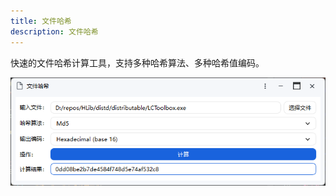 ```yaml
---
title: 文件哈希
description: 文件哈希
---
```


快速的文件哈希计算工具，支持多种哈希算法、多种哈希值编码。

![](../../images/hashfile.png)
